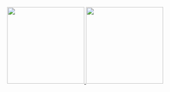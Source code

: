 <div>
<a href="https://github.com/paulocamargojr">
<img height="180em" src="https://github-readme-stats.vercel.app/api/top-langs/?username=paulocamargojr&layout=compact&langs_count=7"/>
<img height="180em" src="https://github-readme-stats.vercel.app/api?username=paulocamargojr&show_icons=true&count_private=true"/>
</div>
  
<!-- theme=dracula&include_all_commits=true& | &theme=dracula  -->
